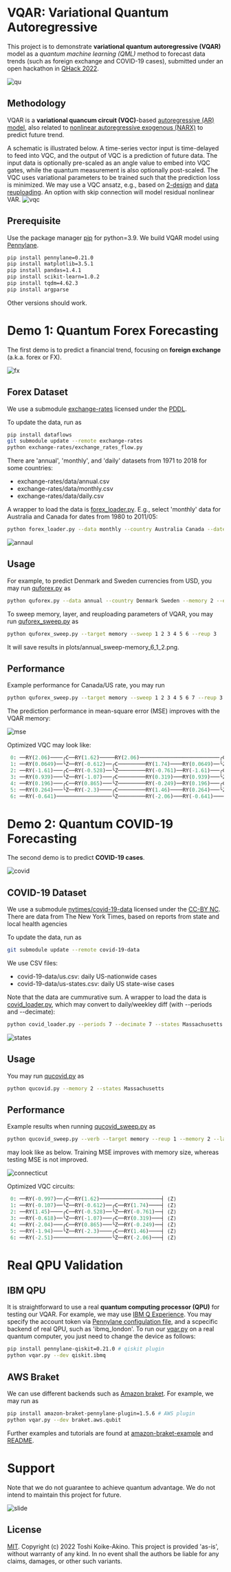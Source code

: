 # VQAR: Variational Quantum Autoregressive

This project is to demonstrate **variational quantum autoregressive (VQAR)** model as a *quantum machine learning (QML)* method to forecast data trends (such as foreign exchange and COVID-19 cases), submitted under an open hackathon in [QHack 2022](https://github.com/XanaduAI/QHack).

![qu](./images/physics-gfb5563f88_1920.jpg)


## Methodology

VQAR is a **variational quancum circuit (VQC)**-based [autoregressive (AR) model](https://en.wikipedia.org/wiki/Autoregressive_model), also related to [nonlinear autoregressive exogenous (NARX)](https://en.wikipedia.org/wiki/Nonlinear_autoregressive_exogenous_model) to predict future trend.

A schematic is illustrated below. 
A time-series vector input is time-delayed to feed into VQC, and the output of VQC is a prediction of future data. 
The input data is optionally pre-scaled as an angle value to embed into VQC gates, while the quantum measurement is also optionally post-scaled. 
The VQC uses variational parameters to be trained such that the prediction loss is minimized.
We may use a VQC ansatz, e.g., based on [2-design](https://arxiv.org/abs/2001.00550) and [data reuploading](https://arxiv.org/abs/1907.02085).
An option with skip connection will model residual nonlinear VAR.
![vqc](./images/vqar.png)

## Prerequisite

Use the package manager [pip](https://pip.pypa.io/en/stable/) for python=3.9.
We build VQAR model using [Pennylane](https://pennylane.ai/).
```bash
pip install pennylane=0.21.0
pip install matplotlib=3.5.1
pip install pandas=1.4.1
pip install scikit-learn=1.0.2
pip install tqdm=4.62.3
pip install argparse
```
Other versions should work.

# Demo 1: Quantum Forex Forecasting

The first demo is to predict a financial trend, focusing on **foreign exchange** (a.k.a. forex or FX).

![fx](./images/blur-g7e22227cc_1920.jpg)


## Forex Dataset

We use a submodule [exchange-rates](https://github.com/datasets/exchange-rates) licensed under the [PDDL](https://opendatacommons.org/licenses/pddl/1-0/).

To update the data, run as
```bash
pip install dataflows
git submodule update --remote exchange-rates
python exchange-rates/exchange_rates_flow.py
```

There are 'annual', 'monthly', and 'daily' datasets from 1971 to 2018 for some countries:
- exchange-rates/data/annual.csv
- exchange-rates/data/monthly.csv
- exchange-rates/data/daily.csv 

A wrapper to load the data is [forex_loader.py](forex_loader.py).
E.g., select 'monthly' data for Australia and Canada for dates from 1980 to 2011/05:
```bash
python forex_loader.py --data monthly --country Australia Canada --dates 1980 2011/05
```
![annaul](./images/forex_annual.png)

## Usage

For example, to predict Denmark and Sweden currencies from USD, you may run [quforex.py](quforex.py) as 
```bash
python quforex.py --data annual --country Denmark Sweden --memory 2 --epoch 100
```

To sweep memory, layer, and reuploading parameters of VQAR, you may run [quforex_sweep.py](quforex_sweep.py) as
```bash
python quforex_sweep.py --target memory --sweep 1 2 3 4 5 6 --reup 3
```
It will save results in plots/annual_sweep-memory_6_1_2.png.

## Performance

Example performance for Canada/US rate, you may run
```bash
python quforex_sweep.py --target memory --sweep 1 2 3 4 5 6 7 --reup 3 --layer 1 --data annual --country Canada
```
The prediction performance in mean-square error (MSE) improves with the VQAR memory:

![mse](./images/annual_sweep-memory_7_1_3.png)

Optimized VQC may look like:
```python
 0: ──RY(2.06)────╭C──RY(1.62)─────RY(2.06)──────────────────────────╭C──RY(-0.322)───RY(2.06)──────────────────────────╭C──RY(0.901)────────────────────┤ ⟨Z⟩ 
 1: ──RY(0.0649)──╰Z──RY(-0.612)──╭C─────────RY(1.74)────RY(0.0649)──╰Z──RY(-0.384)──╭C─────────RY(0.0422)──RY(0.0649)──╰Z──RY(-0.684)──╭C──RY(-0.692)───┤ ⟨Z⟩ 
 2: ──RY(-1.61)───╭C──RY(-0.528)──╰Z─────────RY(-0.761)──RY(-1.61)───╭C──RY(1.13)────╰Z─────────RY(0.583)───RY(-1.61)───╭C──RY(-0.123)──╰Z──RY(-0.397)───┤ ⟨Z⟩ 
 3: ──RY(0.939)───╰Z──RY(-1.07)───╭C─────────RY(0.319)───RY(0.939)───╰Z──RY(-1.1)────╭C─────────RY(-1.1)────RY(0.939)───╰Z──RY(-0.936)──╭C──RY(-0.687)───┤ ⟨Z⟩ 
 4: ──RY(0.196)───╭C──RY(0.865)───╰Z─────────RY(-0.249)──RY(0.196)───╭C──RY(-0.172)──╰Z─────────RY(1.14)────RY(0.196)───╭C──RY(-0.268)──╰Z──RY(-0.845)───┤ ⟨Z⟩ 
 5: ──RY(0.264)───╰Z──RY(-2.3)────╭C─────────RY(1.46)────RY(0.264)───╰Z──RY(-0.878)──╭C─────────RY(0.902)───RY(0.264)───╰Z──RY(0.53)────╭C──RY(-0.671)───┤ ⟨Z⟩ 
 6: ──RY(-0.641)──────────────────╰Z─────────RY(-2.06)───RY(-0.641)──────────────────╰Z─────────RY(0.502)───RY(-0.641)──────────────────╰Z──RY(-0.0127)──┤ ⟨Z⟩ 

```

# Demo 2: Quantum COVID-19 Forecasting

The second demo is to predict **COVID-19 cases**.

<!--
![covid](./images/coronavirus-g8f09e4ac4_1920.jpg)
-->
![covid](./images/coronavirus-gbbc824151_1920.jpg)

## COVID-19 Dataset

We use a submodule [nytimes/covid-19-data](https://github.com/nytimes/covid-19-data) licensed under the [CC-BY NC](https://creativecommons.org/licenses/by-nc/4.0/legalcode). There are data from The New York Times, based on reports from state and local health agencies

To update the data, run as
```bash
git submodule update --remote covid-19-data
```
We use CSV files:
- covid-19-data/us.csv: daily US-nationwide cases
- covid-19-data/us-states.csv: daily US state-wise cases

Note that the data are cummurative sum.
A wrapper to load the data is [covid_loader.py](covid_loader.py), which may convert to daily/weekley diff (with --periods and --decimate):
```bash
python covid_loader.py --periods 7 --decimate 7 --states Massachusetts Maine 'New Hampshire' 'New York' Connecticut
```

![states](./images/covid_us-states.png)

## Usage

You may run [qucovid.py](./qucovid.py) as
```bash
python qucovid.py --memory 2 --states Massachusetts
```

## Performance

Example results when running [qucovid_sweep.py](./qucovid_sweep.py) as
```bash
python qucovid_sweep.py --verb --target memory --reup 1 --memory 2 --layer 1 --sweep 1 2 3 4 5 6 7 --states Connecticut --lr 1e-2
```
may look like as below. Training MSE improves with memory size, whereas testing MSE is not improved.

![connecticut](./images/us-states_sweep-memory_7_1_1.png)

Optimized VQC circuits:
```python
 0: ──RY(-0.997)──╭C──RY(1.62)────────────────────┤ ⟨Z⟩ 
 1: ──RY(-0.107)──╰Z──RY(-0.612)──╭C──RY(1.74)────┤ ⟨Z⟩ 
 2: ──RY(1.45)────╭C──RY(-0.528)──╰Z──RY(-0.761)──┤ ⟨Z⟩ 
 3: ──RY(-0.618)──╰Z──RY(-1.07)───╭C──RY(0.319)───┤ ⟨Z⟩ 
 4: ──RY(-2.04)───╭C──RY(0.865)───╰Z──RY(-0.249)──┤ ⟨Z⟩ 
 5: ──RY(-1.94)───╰Z──RY(-2.3)────╭C──RY(1.46)────┤ ⟨Z⟩ 
 6: ──RY(-2.51)───────────────────╰Z──RY(-2.06)───┤ ⟨Z⟩ 
```

# Real QPU Validation

## IBM QPU
It is straightforward to use a real **quantum computing processor (QPU)** for testing our VQAR.
For example, we may use [IBM Q Experience](https://pennylaneqiskit.readthedocs.io/en/latest/devices/ibmq.html).
You may specify the account token via [Pennylane configulation file](https://pennylane.readthedocs.io/en/latest/introduction/configuration.html), and a scpecific backend of real QPU, such as 'ibmq_london'.
To run our [vqar.py](./vqar.py) on a real quantum computer, you just need to change the device as follows:
```bash
pip install pennylane-qiskit=0.21.0 # qiskit plugin
python vqar.py --dev qiskit.ibmq
```

## AWS Braket

We can use different backends such as [Amazon braket](https://amazon-braket-pennylane-plugin-python.readthedocs.io/en/latest/).
For example, we may run as
```bash
pip install amazon-braket-pennylane-plugin=1.5.6 # AWS plugin
python vqar.py --dev braket.aws.qubit
```
Further examples and tutorials are found at [amazon-braket-example](https://github.com/aws/amazon-braket-examples) and [README](https://github.com/aws/amazon-braket-sdk-python/blob/main/README.md).

# Support

Note that we do not guarantee to achieve quantum advantage.
We do not intend to maintain this project for future.

![slide](./images/vqar.gif)

## License

[MIT](https://choosealicense.com/licenses/mit/).
Copyright (c) 2022 Toshi Koike-Akino.
This project is provided 'as-is', without warranty of any kind. In no event shall the authors be liable for any claims, damages, or other such variants.

